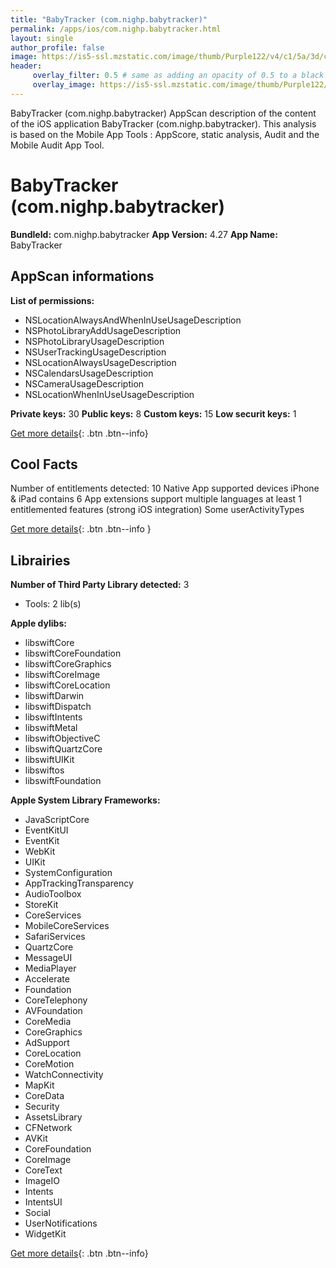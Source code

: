```yaml
---
title: "BabyTracker (com.nighp.babytracker)"
permalink: /apps/ios/com.nighp.babytracker.html
layout: single
author_profile: false
image: https://is5-ssl.mzstatic.com/image/thumb/Purple122/v4/c1/5a/3d/c15a3d31-35c4-52a3-2cfe-75ad40de937f/AppIcon-0-0-1x_U007emarketing-0-0-0-10-0-0-sRGB-0-0-0-GLES2_U002c0-512MB-85-220-0-0.png/512x512bb.jpg
header: 
     overlay_filter: 0.5 # same as adding an opacity of 0.5 to a black background
     overlay_image: https://is5-ssl.mzstatic.com/image/thumb/Purple122/v4/c1/5a/3d/c15a3d31-35c4-52a3-2cfe-75ad40de937f/AppIcon-0-0-1x_U007emarketing-0-0-0-10-0-0-sRGB-0-0-0-GLES2_U002c0-512MB-85-220-0-0.png/512x512bb.jpg
---
```

BabyTracker (com.nighp.babytracker) AppScan description of the content of the iOS application BabyTracker (com.nighp.babytracker). This analysis is based on the Mobile App Tools : AppScore, static analysis, Audit and the Mobile Audit App Tool.

# BabyTracker (com.nighp.babytracker)

**BundleId:** com.nighp.babytracker
**App Version:** 4.27
**App Name:** BabyTracker


## AppScan informations 

**List of permissions:** 
- NSLocationAlwaysAndWhenInUseUsageDescription
- NSPhotoLibraryAddUsageDescription
- NSPhotoLibraryUsageDescription
- NSUserTrackingUsageDescription
- NSLocationAlwaysUsageDescription
- NSCalendarsUsageDescription
- NSCameraUsageDescription
- NSLocationWhenInUseUsageDescription
  
  
**Private keys:** 30
**Public keys:** 8
**Custom keys:** 15
**Low securit keys:** 1
  
[Get more details](/pricing.html){: .btn .btn--info}

## Cool Facts

Number of entitlements detected: 10
Native App
supported devices iPhone & iPad
contains 6 App extensions
support multiple languages
at least 1 entitlemented features (strong iOS integration)
Some userActivityTypes
  
[Get more details](/pricing.html){: .btn .btn--info }

## Librairies 
**Number of Third Party Library detected:** 3
- Tools: 2 lib(s)


**Apple dylibs:**
- libswiftCore
- libswiftCoreFoundation
- libswiftCoreGraphics
- libswiftCoreImage
- libswiftCoreLocation
- libswiftDarwin
- libswiftDispatch
- libswiftIntents
- libswiftMetal
- libswiftObjectiveC
- libswiftQuartzCore
- libswiftUIKit
- libswiftos
- libswiftFoundation


**Apple System Library Frameworks:**
- JavaScriptCore
- EventKitUI
- EventKit
- WebKit
- UIKit
- SystemConfiguration
- AppTrackingTransparency
- AudioToolbox
- StoreKit
- CoreServices
- MobileCoreServices
- SafariServices
- QuartzCore
- MessageUI
- MediaPlayer
- Accelerate
- Foundation
- CoreTelephony
- AVFoundation
- CoreMedia
- CoreGraphics
- AdSupport
- CoreLocation
- CoreMotion
- WatchConnectivity
- MapKit
- CoreData
- Security
- AssetsLibrary
- CFNetwork
- AVKit
- CoreFoundation
- CoreImage
- CoreText
- ImageIO
- Intents
- IntentsUI
- Social
- UserNotifications
- WidgetKit


  
[Get more details](/pricing.html){: .btn .btn--info}

